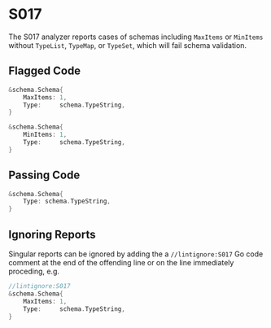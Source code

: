 # S017

The S017 analyzer reports cases of schemas including `MaxItems` or
`MinItems` without `TypeList`, `TypeMap`, or `TypeSet`, which will
fail schema validation.

## Flagged Code

```go
&schema.Schema{
    MaxItems: 1,
    Type:     schema.TypeString,
}

&schema.Schema{
    MinItems: 1,
    Type:     schema.TypeString,
}
```

## Passing Code

```go
&schema.Schema{
    Type: schema.TypeString,
}
```

## Ignoring Reports

Singular reports can be ignored by adding the a `//lintignore:S017` Go code comment at the end of the offending line or on the line immediately proceding, e.g.

```go
//lintignore:S017
&schema.Schema{
    MaxItems: 1,
    Type:     schema.TypeString,
}
```
